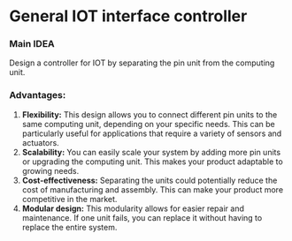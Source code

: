 
# General IOT interface controller 

###  Main IDEA 


Design a controller for IOT by separating the pin unit from the computing unit.


### Advantages: 

 1. **Flexibility:** This design allows you to connect different pin units to the same computing unit, depending on your specific needs. This can be particularly useful for applications that require a variety of sensors and actuators. 
2. **Scalability:** You can easily scale your system by adding more pin units or upgrading the computing unit. This makes your product adaptable to growing needs. 
3. **Cost-effectiveness:** Separating the units could potentially reduce the cost of manufacturing and assembly. This can make your product more competitive in the market.
4. **Modular design:** This modularity allows for easier repair and maintenance. If one unit fails, you can replace it without having to replace the entire system.

